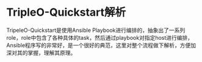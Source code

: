 # TripleO-Quickstart解析

TripeleO-Quickstart是使用Ansible Playbook进行编排的，抽象出了一系列role，role中包含了各种具体的task，然后通过playbook对指定host进行编排，Ansible程序写的非常好，是一个很好的典范，这里对整个流程做下解析，方便加深对其的掌握，理解其原理。

